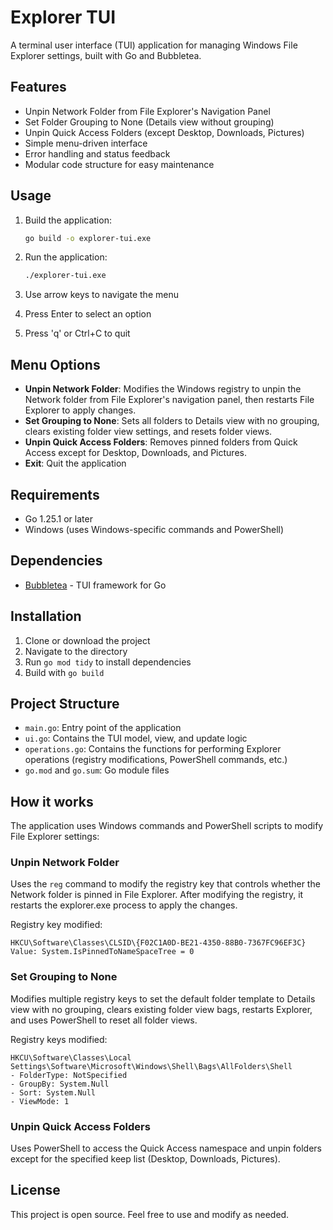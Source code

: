 # Explorer TUI

A terminal user interface (TUI) application for managing Windows File Explorer settings, built with Go and Bubbletea.

## Features

- Unpin Network Folder from File Explorer's Navigation Panel
- Set Folder Grouping to None (Details view without grouping)
- Unpin Quick Access Folders (except Desktop, Downloads, Pictures)
- Simple menu-driven interface
- Error handling and status feedback
- Modular code structure for easy maintenance

## Usage

1. Build the application:
   ```bash
   go build -o explorer-tui.exe
   ```

2. Run the application:
   ```bash
   ./explorer-tui.exe
   ```

3. Use arrow keys to navigate the menu
4. Press Enter to select an option
5. Press 'q' or Ctrl+C to quit

## Menu Options

- **Unpin Network Folder**: Modifies the Windows registry to unpin the Network folder from File Explorer's navigation panel, then restarts File Explorer to apply changes.
- **Set Grouping to None**: Sets all folders to Details view with no grouping, clears existing folder view settings, and resets folder views.
- **Unpin Quick Access Folders**: Removes pinned folders from Quick Access except for Desktop, Downloads, and Pictures.
- **Exit**: Quit the application

## Requirements

- Go 1.25.1 or later
- Windows (uses Windows-specific commands and PowerShell)

## Dependencies

- [Bubbletea](https://github.com/charmbracelet/bubbletea) - TUI framework for Go

## Installation

1. Clone or download the project
2. Navigate to the directory
3. Run `go mod tidy` to install dependencies
4. Build with `go build`

## Project Structure

- `main.go`: Entry point of the application
- `ui.go`: Contains the TUI model, view, and update logic
- `operations.go`: Contains the functions for performing Explorer operations (registry modifications, PowerShell commands, etc.)
- `go.mod` and `go.sum`: Go module files

## How it works

The application uses Windows commands and PowerShell scripts to modify File Explorer settings:

### Unpin Network Folder
Uses the `reg` command to modify the registry key that controls whether the Network folder is pinned in File Explorer. After modifying the registry, it restarts the explorer.exe process to apply the changes.

Registry key modified:
```
HKCU\Software\Classes\CLSID\{F02C1A0D-BE21-4350-88B0-7367FC96EF3C}
Value: System.IsPinnedToNameSpaceTree = 0
```

### Set Grouping to None
Modifies multiple registry keys to set the default folder template to Details view with no grouping, clears existing folder view bags, restarts Explorer, and uses PowerShell to reset all folder views.

Registry keys modified:
```
HKCU\Software\Classes\Local Settings\Software\Microsoft\Windows\Shell\Bags\AllFolders\Shell
- FolderType: NotSpecified
- GroupBy: System.Null
- Sort: System.Null
- ViewMode: 1
```

### Unpin Quick Access Folders
Uses PowerShell to access the Quick Access namespace and unpin folders except for the specified keep list (Desktop, Downloads, Pictures).

## License

This project is open source. Feel free to use and modify as needed.
